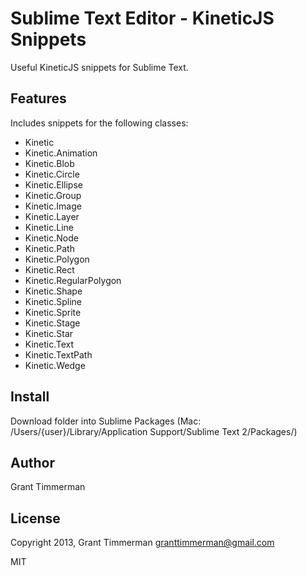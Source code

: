 Sublime Text Editor - KineticJS Snippets
===========================================

Useful KineticJS snippets for Sublime Text.

Features
--------

Includes snippets for the following classes:

* Kinetic
* Kinetic.Animation
* Kinetic.Blob
* Kinetic.Circle
* Kinetic.Ellipse
* Kinetic.Group
* Kinetic.Image
* Kinetic.Layer
* Kinetic.Line
* Kinetic.Node
* Kinetic.Path
* Kinetic.Polygon
* Kinetic.Rect
* Kinetic.RegularPolygon
* Kinetic.Shape
* Kinetic.Spline
* Kinetic.Sprite
* Kinetic.Stage
* Kinetic.Star
* Kinetic.Text
* Kinetic.TextPath
* Kinetic.Wedge


Install
-------

Download folder into Sublime Packages
(Mac: /Users/{user}/Library/Application Support/Sublime Text 2/Packages/)


Author
------

Grant Timmerman


License
-------

Copyright 2013, Grant Timmerman  <granttimmerman@gmail.com>

MIT
